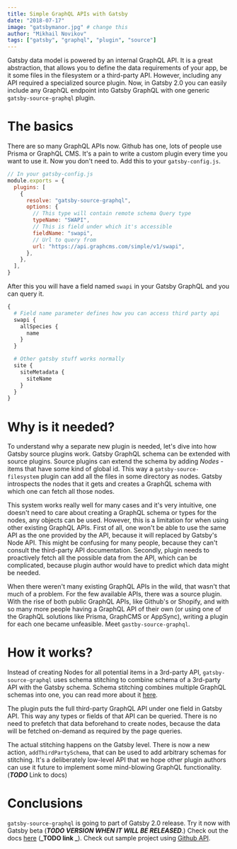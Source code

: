 ```yaml
---
title: Simple GraphQL APIs with Gatsby
date: "2018-07-17"
image: "gatsbymanor.jpg" # change this
author: "Mikhail Novikov"
tags: ["gatsby", "graphql", "plugin", "source"]
---
```


Gatsby data model is powered by an internal GraphQL API. It is a great abstraction, that allows you to define the data requirements of your app, be it some files in the filesystem or a third-party API. However, including any API required a specialized source plugin. Now, in Gatsby 2.0 you can easily include any GraphQL endpoint into Gatsby GraphQL with one generic `gatsby-source-graphql` plugin.

# The basics

There are so many GraphQL APIs now. Github has one, lots of people use Prisma or GraphQL CMS. It's a pain to write a custom plugin every time you want to use it. Now you don't need to. Add this to your `gatsby-config.js`.

```js
// In your gatsby-config.js
module.exports = {
  plugins: [
    {
      resolve: "gatsby-source-graphql",
      options: {
        // This type will contain remote schema Query type
        typeName: "SWAPI",
        // This is field under which it's accessible
        fieldName: "swapi",
        // Url to query from
        url: "https://api.graphcms.com/simple/v1/swapi",
      },
    },
  ],
}
```

After this you will have a field named `swapi` in your Gatsby GraphQL and you can query it.

```graphql
{
  # Field name parameter defines how you can access third party api
  swapi {
    allSpecies {
      name
    }
  }

  # Other gatsby stuff works normally
  site {
    siteMetadata {
      siteName
    }
  }
}
```

# Why is it needed?

To understand why a separate new plugin is needed, let's dive into how Gatsby source plugins work. Gatsby GraphQL schema can be extended with source plugins. Source plugins can extend the schema by adding _Nodes_ - items that have some kind of global id. This way a `gatsby-source-filesystem` plugin can add all the files in some directory as nodes. Gatsby introspects the nodes that it gets and creates a GraphQL schema with which one can fetch all those nodes.

This system works really well for many cases and it's very intuitive, one doesn't need to care about creating a GraphQL schema or types for the nodes, any objects can be used. However, this is a limitation for when using other existing GraphQL APIs. First of all, one won't be able to use the same API as the one provided by the API, because it will replaced by Gatsby's Node API. This might be confusing for many people, because they can't consult the third-party API documentation. Secondly, plugin needs to proactively fetch all the possible data from the API, which can be complicated, because plugin author would have to predict which data might be needed.

When there weren't many existing GraphQL APIs in the wild, that wasn't that much of a problem. For the few available APIs, there was a source plugin. With the rise of both public GraphQL APIs, like Github's or Shopify, and with so many more people having a GraphQL API of their own (or using one of the GraphQL solutions like Prisma, GraphCMS or AppSync), writing a plugin for each one became unfeasible. Meet `gastby-source-graphql`.

# How it works?

Instead of creating Nodes for all potential items in a 3rd-party API, `gatsby-source-graphql` uses schema stitching to combine schema of a 3rd-party API with the Gatsby schema. Schema stitching combines multiple GraphQL schemas into one, you can read more about it [here](https://www.apollographql.com/docs/graphql-tools/schema-stitching.html).

The plugin puts the full third-party GraphQL API under one field in Gatsby API. This way any types or fields of that API can be queried. There is no need to prefetch that data beforehand to create nodes, because the data will be fetched on-demand as required by the page queries.

The actual stitching happens on the Gatsby level. There is now a new action, `addThirdPartySchema`, that can be used to add arbitrary schemas for stitching. It's a deliberately low-level API that we hope other plugin authors can use it future to implement some mind-blowing GraphQL functionality. (**_TODO_** Link to docs)

# Conclusions

`gatsby-source-graphql` is going to part of Gatsby 2.0 release. Try it now with Gatsby beta (**_TODO VERSION WHEN IT WILL BE RELEASED_**.) Check out the docs [here]() (**_TODO link _**). Check out sample project using [Github API](https://github.com/freiksenet/gatsby-github-displayer).
